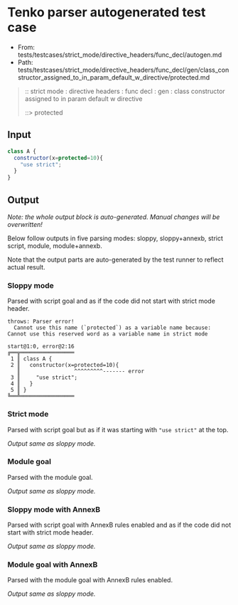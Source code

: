 # Tenko parser autogenerated test case

- From: tests/testcases/strict_mode/directive_headers/func_decl/autogen.md
- Path: tests/testcases/strict_mode/directive_headers/func_decl/gen/class_constructor_assigned_to_in_param_default_w_directive/protected.md

> :: strict mode : directive headers : func decl : gen : class constructor assigned to in param default w directive
>
> ::> protected

## Input


`````js
class A {
  constructor(x=protected=10){ 
    "use strict"; 
  }
}
`````

## Output

_Note: the whole output block is auto-generated. Manual changes will be overwritten!_

Below follow outputs in five parsing modes: sloppy, sloppy+annexb, strict script, module, module+annexb.

Note that the output parts are auto-generated by the test runner to reflect actual result.

### Sloppy mode

Parsed with script goal and as if the code did not start with strict mode header.

`````
throws: Parser error!
  Cannot use this name (`protected`) as a variable name because: Cannot use this reserved word as a variable name in strict mode

start@1:0, error@2:16
╔══╦═════════════════
 1 ║ class A {
 2 ║   constructor(x=protected=10){
   ║                 ^^^^^^^^^------- error
 3 ║     "use strict";
 4 ║   }
 5 ║ }
╚══╩═════════════════

`````

### Strict mode

Parsed with script goal but as if it was starting with `"use strict"` at the top.

_Output same as sloppy mode._

### Module goal

Parsed with the module goal.

_Output same as sloppy mode._

### Sloppy mode with AnnexB

Parsed with script goal with AnnexB rules enabled and as if the code did not start with strict mode header.

_Output same as sloppy mode._

### Module goal with AnnexB

Parsed with the module goal with AnnexB rules enabled.

_Output same as sloppy mode._
